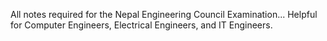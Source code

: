 All notes required for the Nepal Engineering Council Examination...
Helpful for Computer Engineers, Electrical Engineers, and IT Engineers.
